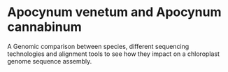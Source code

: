 # Apocynum venetum and Apocynum cannabinum
A Genomic comparison between species, different sequencing technologies and alignment tools to see how they impact on a chloroplast genome sequence assembly.
